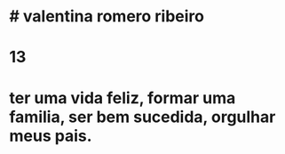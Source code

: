 # # valentina romero ribeiro
# 13
# ter uma vida feliz, formar uma familia, ser bem sucedida, orgulhar meus pais.
